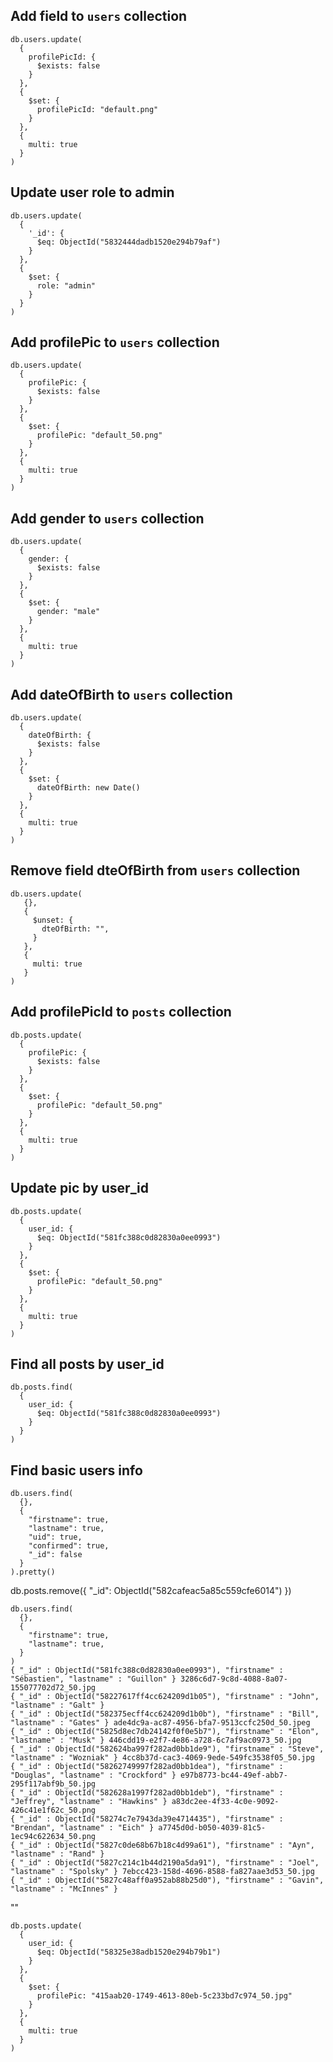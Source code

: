 

## Add field to `users` collection

    db.users.update(
      {
        profilePicId: {
          $exists: false
        }
      },
      {
        $set: {
          profilePicId: "default.png"
        }
      },
      {
        multi: true
      }
    )



## Update user role to admin

    db.users.update(
      {
        '_id': {
          $eq: ObjectId("5832444dadb1520e294b79af")
        }
      },
      {
        $set: {
          role: "admin"
        }
      }
    )

## Add profilePic to `users` collection

    db.users.update(
      {
        profilePic: {
          $exists: false
        }
      },
      {
        $set: {
          profilePic: "default_50.png"
        }
      },
      {
        multi: true
      }
    )


## Add gender to `users` collection

    db.users.update(
      {
        gender: {
          $exists: false
        }
      },
      {
        $set: {
          gender: "male"
        }
      },
      {
        multi: true
      }
    )


## Add dateOfBirth to `users` collection

    db.users.update(
      {
        dateOfBirth: {
          $exists: false
        }
      },
      {
        $set: {
          dateOfBirth: new Date()
        }
      },
      {
        multi: true
      }
    )

## Remove field dteOfBirth from `users` collection

    db.users.update(
       {},
       {
         $unset: {
           dteOfBirth: "",
         }
       },
       {
         multi: true
       }
    )


## Add profilePicId to `posts` collection

    db.posts.update(
      {
        profilePic: {
          $exists: false
        }
      },
      {
        $set: {
          profilePic: "default_50.png"
        }
      },
      {
        multi: true
      }
    )


## Update pic by user_id
    db.posts.update(
      {
        user_id: {
          $eq: ObjectId("581fc388c0d82830a0ee0993")
        }
      },
      {
        $set: {
          profilePic: "default_50.png"
        }
      },
      {
        multi: true
      }
    )


## Find all posts by user_id

    db.posts.find(
      {
        user_id: {
          $eq: ObjectId("581fc388c0d82830a0ee0993")
        }
      }
    )


## Find basic users info

    db.users.find(
      {},
      {
        "firstname": true,
        "lastname": true,
        "uid": true,
        "confirmed": true,
        "_id": false
      }
    ).pretty()



db.posts.remove({
  "_id": ObjectId("582cafeac5a85c559cfe6014")
  })


    db.users.find(
      {},
      {
        "firstname": true,
        "lastname": true,
      }
    )
    { "_id" : ObjectId("581fc388c0d82830a0ee0993"), "firstname" : "Sébastien", "lastname" : "Guillon" } 3286c6d7-9c8d-4088-8a07-155077702d72_50.jpg
    { "_id" : ObjectId("58227617ff4cc624209d1b05"), "firstname" : "John", "lastname" : "Galt" }
    { "_id" : ObjectId("582375ecff4cc624209d1b0b"), "firstname" : "Bill", "lastname" : "Gates" } ade4dc9a-ac87-4956-bfa7-9513ccfc250d_50.jpeg
    { "_id" : ObjectId("5825d8ec7db24142f0f0e5b7"), "firstname" : "Elon", "lastname" : "Musk" } 446cdd19-e2f7-4e86-a728-6c7af9ac0973_50.jpg
    { "_id" : ObjectId("582624ba997f282ad0bb1de9"), "firstname" : "Steve", "lastname" : "Wozniak" } 4cc8b37d-cac3-4069-9ede-549fc3538f05_50.jpg
    { "_id" : ObjectId("58262749997f282ad0bb1dea"), "firstname" : "Douglas", "lastname" : "Crockford" } e97b8773-bc44-49ef-abb7-295f117abf9b_50.jpg
    { "_id" : ObjectId("582628a1997f282ad0bb1deb"), "firstname" : "Jeffrey", "lastname" : "Hawkins" } a83dc2ee-4f33-4c0e-9092-426c41e1f62c_50.png
    { "_id" : ObjectId("58274c7e7943da39e4714435"), "firstname" : "Brendan", "lastname" : "Eich" } a7745d0d-b050-4039-81c5-1ec94c622634_50.png
    { "_id" : ObjectId("5827c0de68b67b18c4d99a61"), "firstname" : "Ayn", "lastname" : "Rand" }
    { "_id" : ObjectId("5827c214c1b44d2190a5da91"), "firstname" : "Joel", "lastname" : "Spolsky" } 7ebcc423-158d-4696-8588-fa827aae3d53_50.jpg
    { "_id" : ObjectId("5827c48aff0a952ab88b25d0"), "firstname" : "Gavin", "lastname" : "McInnes" }


""

    db.posts.update(
      {
        user_id: {
          $eq: ObjectId("58325e38adb1520e294b79b1")
        }
      },
      {
        $set: {
          profilePic: "415aab20-1749-4613-80eb-5c233bd7c974_50.jpg"
        }
      },
      {
        multi: true
      }
    )
